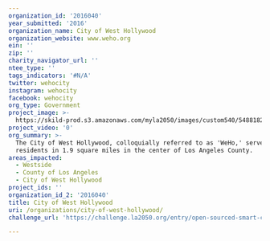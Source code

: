```yaml
---
organization_id: '2016040'
year_submitted: '2016'
organization_name: City of West Hollywood
organization_website: www.weho.org
ein: ''
zip: ''
charity_navigator_url: ''
ntee_type: ''
tags_indicators: '#N/A'
twitter: wehocity
instagram: wehocity
facebook: wehocity
org_type: Government
project_image: >-
  https://skild-prod.s3.amazonaws.com/myla2050/images/custom540/5488182355741-team91.jpg
project_video: '0'
org_summary: >-
  The City of West Hollywood, colloquially referred to as 'WeHo,' serves 35,000
  residents in 1.9 square miles in the center of Los Angeles County.
areas_impacted:
  - Westside
  - County of Los Angeles
  - City of West Hollywood
project_ids: ''
organization_id_2: '2016040'
title: City of West Hollywood
uri: /organizations/city-of-west-hollywood/
challenge_url: 'https://challenge.la2050.org/entry/open-sourced-smart-city-collaborative'

---
```

